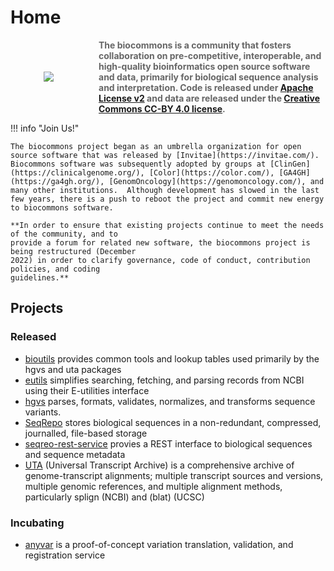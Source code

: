 # Home

<div style="display: grid; grid-template-columns: 1fr 3fr; grid-gap: 20px; place-items: center;">

  <div style="align: center">
    <img src="../images/logo.svg">
  </div>

  <div style="color: #666;">
    <b>The biocommons is a community that fosters collaboration on pre-competitive, interoperable, and high-quality bioinformatics open source software and data, primarily for biological sequence analysis and interpretation.  Code is released under <a href="https://opensource.org/licenses/Apache-2.0">Apache License v2</a> and data are released under the <a href="https://creativecommons.org/licenses/by/4.0/">Creative Commons CC-BY 4.0 license</a>.</b>
  </div>

</div>

!!! info "Join Us!"

    The biocommons project began as an umbrella organization for open source software that was released by [Invitae](https://invitae.com/). Biocommons software was subsequently adopted by groups at [ClinGen](https://clinicalgenome.org/), [Color](https://color.com/), [GA4GH](https://ga4gh.org/), [GenomOncology](https://genomoncology.com/), and many other institutions.  Although development has slowed in the last few years, there is a push to reboot the project and commit new energy to biocommons software.

    **In order to ensure that existing projects continue to meet the needs of the community, and to
    provide a forum for related new software, the biocommons project is being restructured (December
    2022) in order to clarify governance, code of conduct, contribution policies, and coding
    guidelines.**


## Projects

### Released

- [bioutils](https://github.com/biocommons/bioutils) provides common tools and lookup tables used
  primarily by the hgvs and uta packages
- [eutils](https://github.com/biocommons/eutils) simplifies searching, fetching, and parsing records
  from NCBI using their E-utilities interface
- [hgvs](https://github.com/biocommons/hgvs) parses, formats, validates, normalizes,
  and transforms sequence variants. 
- [SeqRepo](https://github.com/biocommons/biocommons.seqrepo) stores biological sequences in a
  non-redundant, compressed, journalled, file-based storage
- [seqreo-rest-service](https://github.com/biocommons/seqrepo-rest-service) provies a REST
  interface to biological sequences and sequence metadata
- [UTA](https://github.com/biocommons/uta) (Universal Transcript Archive) is a comprehensive archive
  of genome-transcript alignments; multiple transcript sources and versions, multiple genomic
  references, and multiple alignment methods, particularly splign (NCBI) and (blat) (UCSC)

### Incubating

- [anyvar](https://github.com/biocommons/anyvar) is a proof-of-concept variation translation, validation,
  and registration service

